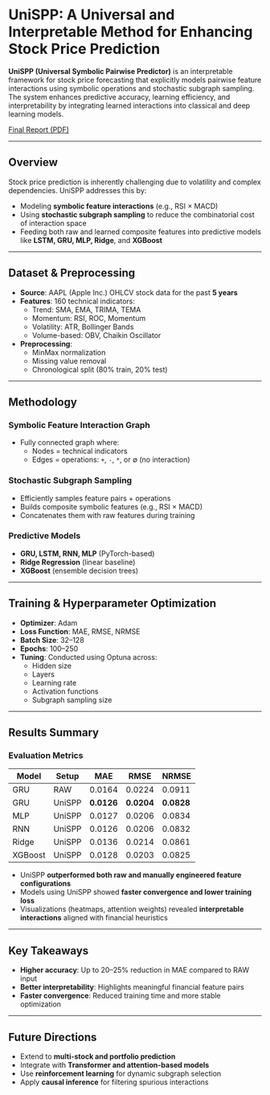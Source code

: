 # UniSPP: A Universal and Interpretable Method for Enhancing Stock Price Prediction

**UniSPP (Universal Symbolic Pairwise Predictor)** is an interpretable framework for stock price forecasting that explicitly models pairwise feature interactions using symbolic operations and stochastic subgraph sampling. The system enhances predictive accuracy, learning efficiency, and interpretability by integrating learned interactions into classical and deep learning models.

[Final Report (PDF)](https://github.com/rohan-303/UniSPP/blob/main/Final_Report.pdf)  

---

## Overview

Stock price prediction is inherently challenging due to volatility and complex dependencies. UniSPP addresses this by:

- Modeling **symbolic feature interactions** (e.g., RSI × MACD)
- Using **stochastic subgraph sampling** to reduce the combinatorial cost of interaction space
- Feeding both raw and learned composite features into predictive models like **LSTM, GRU, MLP, Ridge**, and **XGBoost**

---

## Dataset & Preprocessing

- **Source**: AAPL (Apple Inc.) OHLCV stock data for the past **5 years**
- **Features**: 160 technical indicators:
  - Trend: SMA, EMA, TRIMA, TEMA
  - Momentum: RSI, ROC, Momentum
  - Volatility: ATR, Bollinger Bands
  - Volume-based: OBV, Chaikin Oscillator
- **Preprocessing**:
  - MinMax normalization
  - Missing value removal
  - Chronological split (80% train, 20% test)

---

## Methodology

### Symbolic Feature Interaction Graph
- Fully connected graph where:
  - Nodes = technical indicators
  - Edges = operations: `+`, `-`, `*`, or ∅ (no interaction)

### Stochastic Subgraph Sampling
- Efficiently samples feature pairs + operations
- Builds composite symbolic features (e.g., RSI × MACD)
- Concatenates them with raw features during training

### Predictive Models
- **GRU, LSTM, RNN, MLP** (PyTorch-based)
- **Ridge Regression** (linear baseline)
- **XGBoost** (ensemble decision trees)

---

## Training & Hyperparameter Optimization

- **Optimizer**: Adam
- **Loss Function**: MAE, RMSE, NRMSE
- **Batch Size**: 32–128
- **Epochs**: 100–250
- **Tuning**: Conducted using Optuna across:
  - Hidden size
  - Layers
  - Learning rate
  - Activation functions
  - Subgraph sampling size

---

## Results Summary

### Evaluation Metrics

| Model     | Setup           | MAE     | RMSE    | NRMSE   |
|-----------|------------------|---------|---------|---------|
| GRU       | RAW              | 0.0164  | 0.0224  | 0.0911  |
| GRU       | UniSPP           | **0.0126**  | **0.0204**  | **0.0828** |
| MLP       | UniSPP           | 0.0127  | 0.0206  | 0.0834  |
| RNN       | UniSPP           | 0.0126  | 0.0206  | 0.0832  |
| Ridge     | UniSPP           | 0.0136  | 0.0214  | 0.0861  |
| XGBoost   | UniSPP           | 0.0128  | 0.0203  | 0.0825  |

- UniSPP **outperformed both raw and manually engineered feature configurations**
- Models using UniSPP showed **faster convergence and lower training loss**
- Visualizations (heatmaps, attention weights) revealed **interpretable interactions** aligned with financial heuristics

---

## Key Takeaways

- **Higher accuracy**: Up to 20–25% reduction in MAE compared to RAW input
- **Better interpretability**: Highlights meaningful financial feature pairs
- **Faster convergence**: Reduced training time and more stable optimization

---

## Future Directions

- Extend to **multi-stock and portfolio prediction**
- Integrate with **Transformer and attention-based models**
- Use **reinforcement learning** for dynamic subgraph selection
- Apply **causal inference** for filtering spurious interactions
